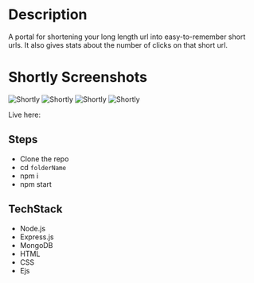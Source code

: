 # Description

A portal for shortening your long length url into easy-to-remember short urls.
It also gives stats about the number of clicks on that short url.

# Shortly Screenshots

![Shortly](https://github.com/settingsingh/Shortly/blob/main/screenshots/Capture.PNG)
![Shortly](https://github.com/settingsingh/Shortly/blob/main/screenshots/Capture2.PNG)
![Shortly](https://github.com/settingsingh/Shortly/blob/main/screenshots/Capture3.PNG)
![Shortly](https://github.com/settingsingh/Shortly/blob/main/screenshots/Capture4.PNG)

Live here:

## Steps

- Clone the repo
- cd `folderName`
- npm i
- npm start

## TechStack

- Node.js
- Express.js
- MongoDB
- HTML
- CSS
- Ejs


